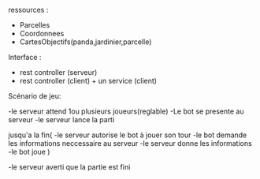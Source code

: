 ressources :  
- Parcelles
- Coordonnees
- CartesObjectifs(panda,jardinier,parcelle)

Interface : 
- rest controller (serveur)
- rest controller (client) + un service (client)


Scénario de jeu:
 
-le serveur attend 1ou plusieurs joueurs(reglable) 
-Le bot se presente au serveur 
-le serveur lance la parti

jusqu'a la fin(
-le serveur autorise le bot à jouer son tour
-le bot demande les informations neccessaire au serveur
-le serveur donne les informations
-le bot joue 
)

-le serveur averti que la partie est fini
